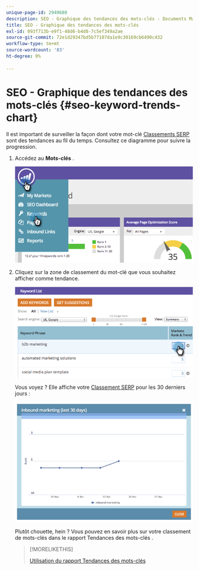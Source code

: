 ```yaml
---
unique-page-id: 2949680
description: SEO - Graphique des tendances des mots-clés - Documents Marketo - Documentation du produit
title: SEO - Graphique des tendances des mots-clés
exl-id: 093f713b-e9f1-48d6-b4d8-7c5ef349a2ae
source-git-commit: 72e1d29347bd5b77107da1e9c30169cb6490c432
workflow-type: tm+mt
source-wordcount: '83'
ht-degree: 0%

---
```


# SEO - Graphique des tendances des mots-clés {#seo-keyword-trends-chart}

Il est important de surveiller la façon dont votre mot-clé [Classements SERP](/help/marketo/product-docs/additional-apps/seo/understanding-seo/understanding-search-engine-optimization.md) sont des tendances au fil du temps. Consultez ce diagramme pour suivre la progression.

1. Accédez au **Mots-clés** .

   ![](assets/image2014-9-18-12-3a5-3a7.png)

1. Cliquez sur la zone de classement du mot-clé que vous souhaitez afficher comme tendance.

   ![](assets/image2014-9-18-12-3a5-3a11.png)

   Vous voyez ? Elle affiche votre [Classement SERP](/help/marketo/product-docs/additional-apps/seo/understanding-seo/understanding-search-engine-optimization.md) pour les 30 derniers jours :

   ![](assets/image2014-9-18-12-3a5-3a14.png)

   Plutôt chouette, hein ? Vous pouvez en savoir plus sur votre classement de mots-clés dans le rapport Tendances des mots-clés .

   >[!MORELIKETHIS]
   >
   >[Utilisation du rapport Tendances des mots-clés](../../../../product-docs/additional-apps/seo/reports/seo-use-the-keyword-trends-report.md)
